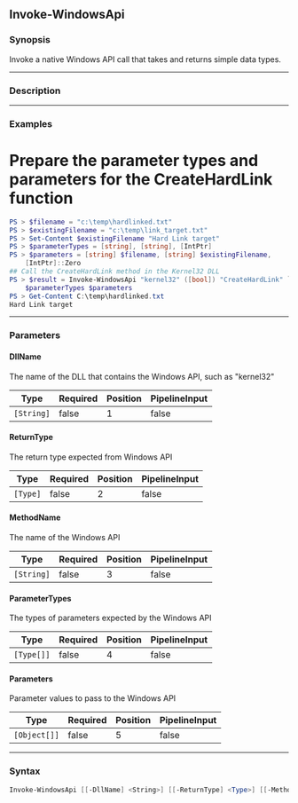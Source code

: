 Invoke-WindowsApi
-----------------

### Synopsis
Invoke a native Windows API call that takes and returns simple data types.

---

### Description

---

### Examples
# Prepare the parameter types and parameters for the CreateHardLink function

```PowerShell
PS > $filename = "c:\temp\hardlinked.txt"
PS > $existingFilename = "c:\temp\link_target.txt"
PS > Set-Content $existingFilename "Hard Link target"
PS > $parameterTypes = [string], [string], [IntPtr]
PS > $parameters = [string] $filename, [string] $existingFilename,
    [IntPtr]::Zero
## Call the CreateHardLink method in the Kernel32 DLL
PS > $result = Invoke-WindowsApi "kernel32" ([bool]) "CreateHardLink" `
    $parameterTypes $parameters
PS > Get-Content C:\temp\hardlinked.txt
Hard Link target
```

---

### Parameters
#### **DllName**
The name of the DLL that contains the Windows API, such as "kernel32"

|Type      |Required|Position|PipelineInput|
|----------|--------|--------|-------------|
|`[String]`|false   |1       |false        |

#### **ReturnType**
The return type expected from Windows API

|Type    |Required|Position|PipelineInput|
|--------|--------|--------|-------------|
|`[Type]`|false   |2       |false        |

#### **MethodName**
The name of the Windows API

|Type      |Required|Position|PipelineInput|
|----------|--------|--------|-------------|
|`[String]`|false   |3       |false        |

#### **ParameterTypes**
The types of parameters expected by the Windows API

|Type      |Required|Position|PipelineInput|
|----------|--------|--------|-------------|
|`[Type[]]`|false   |4       |false        |

#### **Parameters**
Parameter values to pass to the Windows API

|Type        |Required|Position|PipelineInput|
|------------|--------|--------|-------------|
|`[Object[]]`|false   |5       |false        |

---

### Syntax
```PowerShell
Invoke-WindowsApi [[-DllName] <String>] [[-ReturnType] <Type>] [[-MethodName] <String>] [[-ParameterTypes] <Type[]>] [[-Parameters] <Object[]>] [<CommonParameters>]
```
